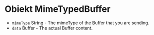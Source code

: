 # Obiekt MimeTypedBuffer

* `mimeType` String - The mimeType of the Buffer that you are sending.
* `data` Buffer - The actual Buffer content.